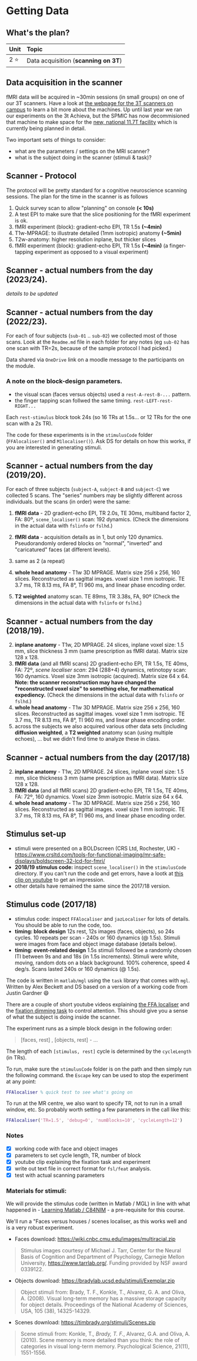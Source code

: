 # Getting Data

## What's the plan?

| Unit     | Topic                                            |
|:---------|:-------------------------------------------------|
| 2 :star: | Data acquisition (**scanning on 3T**)            |

## Data acquisition in the scanner

fMRI data will be acquired in ~30min sessions (in small groups) on one of our 3T scanners. Have a look at
[the webpage for the 3T scanners on campus](https://www.nottingham.ac.uk/research/groups/spmic/facilities/facilities.aspx) to learn a bit more about the machines.  Up until last year we ran our experiments on the 3t Achieva, but the SPMIC has now decommisioned that machine to make space for the [new, national 11.7T facility](https://www.nottingham.ac.uk/research/groups/spmic/research/national-facility-for-ultra-high-field-11.7t-human-mri-scanning/index.aspx) which is currently being planned in detail.

Two important sets of things to consider:

- what are the parameters / settings on the MRI scanner?
- what is the subject doing in the scanner (stimuli & task)?

## Scanner - Protocol

The protocol will be pretty standard for a cognitive neuroscience scanning sessions. The plan for the time in the scanner is as follows

1. Quick survey scan to allow "planning" on console **(< 10s)**
2. A test EPI to make sure that the slice positioning for the fMRI experiment is ok.
3. fMRI experiment (block): gradient-echo EPI, TR 1.5s **(~4min)**
4. T1w-MPRAGE: to illustrate detailed (1mm isotropic) anatomy **(~5min)**
5. T2w-anatomy: higher resolution inplane, but thicker slices
6. fMRI experiment (block): gradient-echo EPI, TR 1.5s **(~4min)** (a finger-tapping experiment as opposed to a visual experiment)

## Scanner - actual numbers from the day (2023/24).

*details to be updated*


## Scanner - actual numbers from the day (2022/23).

For each of four subjects (``sub-01`` .. ``sub-02``) we collected most of those scans. Look at the `Readme.md` file in each folder for any notes (eg `sub-02` has one scan with TR=2s, because of the sample protocol I had picked.) 

Data shared via `OneDrive` link on a moodle message to the participants on the module.

### A note on the block-design parameters.

- the visual scan (faces versus objects) used a `rest-A-rest-B-...` pattern.
- the finger tapping scan follwed the same timing. `rest-LEFT-rest-RIGHT...`

Each `rest-stimulus` block took 24s (so 16 TRs at 1.5s... or 12 TRs for the one scan with a 2s TR).

The code for these experiments is in the `stimulusCode` folder (`FFAlocaliser()` and `M1localiser()`). Ask DS for details on how this works, if you are interested in generating stimuli.

## Scanner - actual numbers from the day (2019/20).

For each of three subjects (``subject-A``, ``subject-B`` and ``subject-C``) we collected 5 scans. The "series" numbers may be slightly different across individuals. but the scans (in order) were the same:

1. **fMRI data** - 2D gradient-echo EPI, TR 2.0s, TE 30ms, multiband factor 2, FA: 80º, ``scene_localiser()`` scan: 192 dynamics. (Check the dimensions in the actual data with ``fslinfo`` or ``fslhd``.)

2. **fMRI data** - acquisition details as in 1, but only 120 dynamics. Pseudorandomly ordered blocks on "normal", "inverted" and "caricatured" faces (at different levels).

3. same as 2 (a repeat)

4. **whole head anatomy** - T1w 3D MPRAGE. Matrix size 256 x 256, 160 slices. Reconstructed as sagittal images. voxel size 1 mm isotropic. TE 3.7 ms, TR 8.13 ms, FA 8°, TI 960 ms, and linear phase encoding order.

5. **T2 weighted** anatomy scan. TE 89ms, TR 3.38s, FA, 90º (Check the dimensions in the actual data with ``fslinfo`` or ``fslhd``.)

## Scanner - actual numbers from the day (2018/19).

2. **inplane anatomy** - T1w, 2D MPRAGE. 24 slices, inplane voxel size: 1.5 mm, slice thickness 3 mm (same prescription as fMRI data). Matrix size 128 x 128.
4. **fMRI data** (and all fMRI scans) 2D gradient-echo EPI, TR 1.5s, TE 40ms, FA: 72º, *scene localiser scan*: 294 (288+4) dynamics, retinotopy scan: 160 dynamics. Voxel size 3mm isotropic (acquired). Matrix size 64 x 64. **Note: the scanner reconstruction may have changed the "reconstructed voxel size" to something else, for mathematical expediency.** (Check the dimensions in the actual data with ``fslinfo`` or ``fslhd``.)
6. **whole head anatomy** - T1w 3D MPRAGE. Matrix size 256 x 256, 160 slices. Reconstructed as sagittal images. voxel size 1 mm isotropic. TE 3.7 ms, TR 8.13 ms, FA 8°, TI 960 ms, and linear phase encoding order.
7. across the subjects we also acquired various other data sets (including **diffusion weighted**, a **T2 weighted** anatomy scan (using multiple echoes), ... but we didn't find time to analyze these in class.

## Scanner - actual numbers from the day (2017/18)

2. **inplane anatomy** - T1w, 2D MPRAGE. 24 slices, inplane voxel size: 1.5 mm, slice thickness 3 mm (same prescription as fMRI data). Matrix size 128 x 128.
4. **fMRI data** (and all fMRI scans) 2D gradient-echo EPI, TR 1.5s, TE 40ms, FA: 72º, 160 dynamics. Voxel size 3mm isotropic. Matrix size 64 x 64.
6. **whole head anatomy** - T1w 3D MPRAGE. Matrix size 256 x 256, 160 slices. Reconstructed as sagittal images. voxel size 1 mm isotropic. TE 3.7 ms, TR 8.13 ms, FA 8°, TI 960 ms, and linear phase encoding order.

## Stimulus set-up

- stimuli were presented on a BOLDscreen (CRS Ltd, Rochester, UK) - https://www.crsltd.com/tools-for-functional-imaging/mr-safe-displays/boldscreen-32-lcd-for-fmri/
- **2018/19 stimulus code:** inspect ``scene_localiser()`` in the ``stimulusCode`` directory. If you can't run the code and get errors, have a lootk at [this clip on youtube](https://www.youtube.com/watch?v=5kSvEO4-HVc) to get an impression.
- other details have remained the same since the 2017/18 version.


## Stimulus code (2017/18)

+ stimulus code: inspect ``FFAlocaliser`` and ``jazLocaliser`` for lots of details. You should be able to run the code, too.
+ **timing: block design** 12s rest, 12s images (faces, objects), so 24s cycles. 10 repeats per scan - 240s or 160 dynamics (@ 1.5s). Stimuli were images from face and object image database (details below).
+ **timing: event-related design** 1.5s stimuli followed be a randomly chosen ITI between 9s and and 18s (in 1.5s increments). Stimuli were white, moving, random dots on a black background. 100% coherence, speed 4 deg/s. Scans lasted 240s or 160 dynamics (@ 1.5s).

The code is written in ``matlab/mgl`` using the ``task`` library that comes with ``mgl``. Written by Alex Beckett and DS based on a version of a working code from Justin Gardner :smile:

There are a couple of short youtube videos explaining <a href="https://youtu.be/wcA_h-rrVeM" target="_blank">the FFA localiser</a> and the <a href="https://youtu.be/exqNc7q8zSs" target="_blank">fixation dimming task</a> to control attention. This should give you  a sense of what the subject is doing inside the scanner.

The experiment runs as a simple block design in the following order:

>[faces, rest] , [objects, rest] - ...

The length of each ``[stimulus, rest]`` cycle is determined by the ``cycleLength`` (in TRs).

To run, make sure the ``stimulusCode`` folder is on the path and then simply run the following command. the ``Escape`` key can be used to stop the experiment at any point:

```Matlab
FFAlocaliser % quick test to see what's going on
```

To run at the MR centre, we also want to specify TR, not to run in a small window, etc. So probably worth setting a few parameters in the call like this:

```Matlab
FFAlocaliser('TR=1.5', 'debug=0', 'numBlocks=10', 'cycleLength=12')
```

### Notes

- [x] working code with face and object images
- [x] parameters to set cycle length, TR, number of block
- [x] youtube clip explaining the fixation task and experiment
- [X] write out text file in correct format for ``fsl/feat`` analysis.
- [X] test with actual scanning parameters

### Materials for stimuli:

We will provide the stimulus code (written in Matlab / MGL) in line with what happened in - [Learning Matlab / C84NIM](https://github.com/schluppeck/learningMatlab) - a pre-requisite for this course.

We'll run a "Faces versus houses / scenes localiser, as this works well and is a very robust experiment.

- Faces download:
https://wiki.cnbc.cmu.edu/images/multiracial.zip

>Stimulus images courtesy of Michael J. Tarr, Center for the Neural Basis of Cognition and Department of Psychology, Carnegie Mellon University, https://www.tarrlab.org/. Funding provided by NSF award 0339122.

- Objects download:
https://bradylab.ucsd.edu/stimuli/Exemplar.zip

>Object stimuli from: Brady, T. F., Konkle, T., Alvarez, G. A. and Oliva, A. (2008). Visual long-term memory has a massive storage capacity for object details. Proceedings of the National Academy of Sciences, USA, 105 (38), 14325-14329.

- Scenes download: https://timbrady.org/stimuli/Scenes.zip

>Scene stimuli from: Konkle, T.*, Brady, T. F.*, Alvarez, G.A. and Oliva, A. (2010). Scene memory is more detailed than you think: the role of categories in visual long-term memory. Psychological Science, 21(11), 1551-1556.
